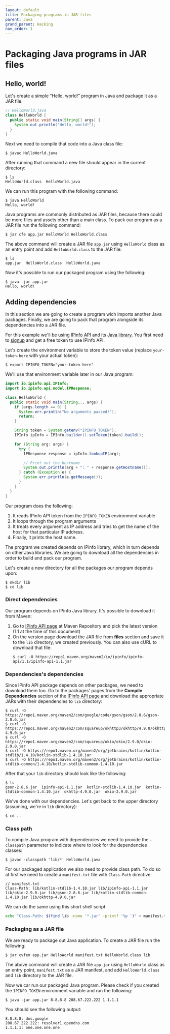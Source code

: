 ```yaml
---
layout: default
title: Packaging programs in JAR files
parent: Java
grand_parent: Hacking
nav_order: 1
---
```


# Packaging Java programs in JAR files

## Hello, world!

Let's create a simple “Hello, world!” program in Java and package it as a JAR file.

```java
// HelloWorld.java
class HelloWorld {
  public static void main(String[] args) {
    System.out.println("Hello, world!");
  }
}
```

Next we need to compile that code into a Java class file:

```
$ javac HelloWorld.java
```

After running that command a new file should appear in the current directory:

```
$ ls
HelloWorld.class  HelloWorld.java
```

We can run this program with the following command:

```
$ java HelloWorld
Hello, world!
```

Java programs are commonly distributed as JAR files, because there could be more files and assets other than a main class. To pack our program as a JAR file run the following command:

```
$ jar cfe app.jar HelloWorld HelloWorld.class
```

The above command will create a JAR file `app.jar` using `HelloWorld` class as an entry point and add `HelloWorld.class` to the JAR file:

```
$ ls
app.jar  HelloWorld.class  HelloWorld.java
```

Now it's possible to run our packaged program using the following:

```
$ java -jar app.jar
Hello, world!
```

## Adding dependencies

In this section we are going to create a program wich imports another Java packages. Finally, we are going to pack that program alongside its dependencies into a JAR file.

For this example we'll be using [IPinfo API](https://ipinfo.io/) and its [Java library](https://github.com/ipinfo/java). You first need to [signup](https://ipinfo.io/signup) and get a free token to use IPinfo API.

Let's create the environment variable to store the token value (replace `your-token-here` with your actual token):

```
$ export IPINFO_TOKEN="your-token-here"
```

We'll use that environment variable later in our Java program:

```java
import io.ipinfo.api.IPInfo;
import io.ipinfo.api.model.IPResponse;

class HelloWorld {
  public static void main(String... args) {
    if (args.length == 0) {
      System.err.println("No arguments passed!");
      return;
    }

    String token = System.getenv("IPINFO_TOKEN");
    IPInfo ipInfo = IPInfo.builder().setToken(token).build();

    for (String arg: args) {
      try {
        IPResponse response = ipInfo.lookupIP(arg);

        // Print out the hostname
        System.out.println(arg + ": " + response.getHostname());
      } catch (Exception e) {
        System.err.println(e.getMessage());
      }
    }
  }
}
```

Our program does the following:

1. It reads IPinfo API token from the `IPINFO_TOKEN` environment variable
2. It loops through the program arguments
3. It treats every argument as IP address and tries to get the name of the host for that particular IP address.
4. Finally, it prints the host name.

The program we created depends on IPinfo library, which in turn depends on other Java libraries. We are going to download all the dependencies in order to build and pack our program.

Let's create a new directory for all the packages our program depends upon:

```
$ mkdir lib
$ cd lib
```

### Direct dependencies

Our program depends on IPinfo Java library. It's possible to download it from Maven:

1. Go to [IPinfo API page](https://mvnrepository.com/artifact/io.ipinfo/ipinfo-api) at Maven Repository and pick the latest version (1.1 at the time of this document)
2. On the version page download the JAR file from **files** section and save it to the `lib` directory, we created previously. You can also use cURL to download that file:
    ```
    $ curl -O https://repo1.maven.org/maven2/io/ipinfo/ipinfo-api/1.1/ipinfo-api-1.1.jar
    ```

### Dependencies's dependencies

Since IPinfo API package depends on other packages, we need to download them too. Go to the packages' pages from the **Compile Dependencies** section of the [IPinfo API page](https://mvnrepository.com/artifact/io.ipinfo/ipinfo-api) and download the appropriate JARs with their dependencies to `lib` directory:

```
$ curl -O https://repo1.maven.org/maven2/com/google/code/gson/gson/2.8.6/gson-2.8.6.jar
$ curl -O https://repo1.maven.org/maven2/com/squareup/okhttp3/okhttp/4.9.0/okhttp-4.9.0.jar
$ curl -O https://repo1.maven.org/maven2/com/squareup/okio/okio/2.9.0/okio-2.9.0.jar
$ curl -O https://repo1.maven.org/maven2/org/jetbrains/kotlin/kotlin-stdlib/1.4.10/kotlin-stdlib-1.4.10.jar
$ curl -O https://repo1.maven.org/maven2/org/jetbrains/kotlin/kotlin-stdlib-common/1.4.10/kotlin-stdlib-common-1.4.10.jar
```

After that your `lib` directory should look like the following:

```
$ ls
gson-2.8.6.jar  ipinfo-api-1.1.jar  kotlin-stdlib-1.4.10.jar  kotlin-stdlib-common-1.4.10.jar  okhttp-4.9.0.jar  okio-2.9.0.jar
```

We've done with our dependencies. Let's get back to the upper directory (assuming, we're in `lib` directory):

```
$ cd ..
```

### Class path

To compile Java program with dependencies we need to provide the `-classpath` parameter to indicate where to look for the dependencies classes:

```
$ javac -classpath 'lib/*' HelloWorld.java
```

For our packaged application we also need to provide class path. To do so at first we need to create a `manifest.txt` file with `Class-Path` directive:

```
// manifest.txt
Class-Path: lib/kotlin-stdlib-1.4.10.jar lib/ipinfo-api-1.1.jar lib/okio-2.9.0.jar lib/gson-2.8.6.jar lib/kotlin-stdlib-common-1.4.10.jar lib/okhttp-4.9.0.jar
```

We can do the same using this short shell script:

```bash
echo "Class-Path: $(find lib -name '*.jar' -printf '%p ')" > manifest.txt
```

### Packaging as a JAR file

We are ready to package out Java application. To create a JAR file run the following:

```
$ jar cvfem app.jar HelloWorld manifest.txt HelloWorld.class lib
```

The above command will create a JAR file `app.jar` using `HelloWorld` class as an entry point, `manifest.txt` as a JAR manifest, and add `HelloWorld.class` and `lib` directory to the JAR file.

Now we car run our packaged Java program. Please check if you created the `IPINFO_TOKEN` environment variable and run the following:

```
$ java -jar app.jar 8.8.8.8 208.67.222.222 1.1.1.1
```

You should see the following output:

```
8.8.8.8: dns.google
208.67.222.222: resolver1.opendns.com
1.1.1.1: one.one.one.one
```
